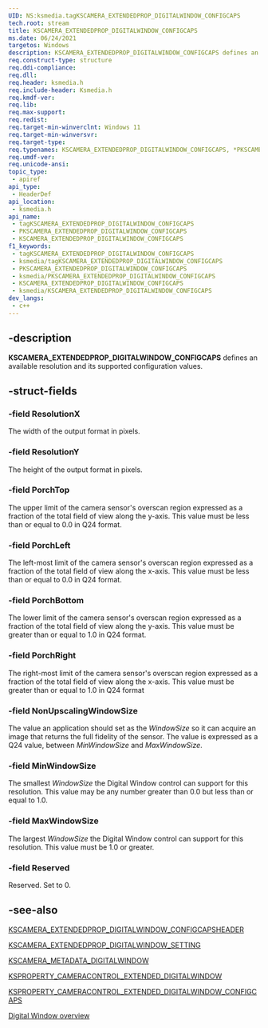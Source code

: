 ```yaml
---
UID: NS:ksmedia.tagKSCAMERA_EXTENDEDPROP_DIGITALWINDOW_CONFIGCAPS
tech.root: stream
title: KSCAMERA_EXTENDEDPROP_DIGITALWINDOW_CONFIGCAPS
ms.date: 06/24/2021
targetos: Windows
description: KSCAMERA_EXTENDEDPROP_DIGITALWINDOW_CONFIGCAPS defines an available resolution and its supported configuration values.
req.construct-type: structure
req.ddi-compliance: 
req.dll: 
req.header: ksmedia.h
req.include-header: Ksmedia.h
req.kmdf-ver: 
req.lib: 
req.max-support: 
req.redist: 
req.target-min-winverclnt: Windows 11
req.target-min-winversvr:
req.target-type: 
req.typenames: KSCAMERA_EXTENDEDPROP_DIGITALWINDOW_CONFIGCAPS, *PKSCAMERA_EXTENDEDPROP_DIGITALWINDOW_CONFIGCAPS
req.umdf-ver: 
req.unicode-ansi: 
topic_type:
 - apiref
api_type:
 - HeaderDef
api_location:
 - ksmedia.h
api_name:
 - tagKSCAMERA_EXTENDEDPROP_DIGITALWINDOW_CONFIGCAPS
 - PKSCAMERA_EXTENDEDPROP_DIGITALWINDOW_CONFIGCAPS
 - KSCAMERA_EXTENDEDPROP_DIGITALWINDOW_CONFIGCAPS
f1_keywords:
 - tagKSCAMERA_EXTENDEDPROP_DIGITALWINDOW_CONFIGCAPS
 - ksmedia/tagKSCAMERA_EXTENDEDPROP_DIGITALWINDOW_CONFIGCAPS
 - PKSCAMERA_EXTENDEDPROP_DIGITALWINDOW_CONFIGCAPS
 - ksmedia/PKSCAMERA_EXTENDEDPROP_DIGITALWINDOW_CONFIGCAPS
 - KSCAMERA_EXTENDEDPROP_DIGITALWINDOW_CONFIGCAPS
 - ksmedia/KSCAMERA_EXTENDEDPROP_DIGITALWINDOW_CONFIGCAPS
dev_langs:
 - c++
---
```


## -description

**KSCAMERA_EXTENDEDPROP_DIGITALWINDOW_CONFIGCAPS** defines an available resolution and its supported configuration values.

## -struct-fields

### -field ResolutionX

The width of the output format in pixels.

### -field ResolutionY

The height of the output format in pixels.

### -field PorchTop

The upper limit of the camera sensor's overscan region expressed as a fraction of the total field of view along the y-axis.  This value must be less than or equal to 0.0 in Q24 format.

### -field PorchLeft

The left-most limit of the camera sensor's overscan region expressed as a fraction of the total field of view along the x-axis.  This value must be less than or equal to 0.0 in Q24 format.

### -field PorchBottom

The lower limit of the camera sensor's overscan region expressed as a fraction of the total field of view along the y-axis.  This value must be greater than or equal to 1.0 in Q24 format.

### -field PorchRight

The right-most limit of the camera sensor's overscan region expressed as a fraction of the total field of view along the x-axis.  This value must be greater than or equal to 1.0 in Q24 format

### -field NonUpscalingWindowSize

The value an application should set as the *WindowSize* so it can acquire an image that returns the full fidelity of the sensor.  The value is expressed as a Q24 value, between *MinWindowSize* and *MaxWindowSize*.  

### -field MinWindowSize

The smallest *WindowSize* the Digital Window control can support for this resolution.  This value may be any number greater than 0.0 but less than or equal to 1.0.

### -field MaxWindowSize

The largest *WindowSize* the Digital Window control can support for this resolution.  This value must be 1.0 or greater.

### -field Reserved

Reserved. Set to 0.

## -see-also

[KSCAMERA_EXTENDEDPROP_DIGITALWINDOW_CONFIGCAPSHEADER](./ns-ksmedia-kscamera_extendedprop_digitalwindow_configcapsheader.md)

[KSCAMERA_EXTENDEDPROP_DIGITALWINDOW_SETTING](./ns-ksmedia-kscamera_extendedprop_digitalwindow_setting.md)

[KSCAMERA_METADATA_DIGITALWINDOW](./ns-ksmedia-kscamera_metadata_digitalwindow.md)

[KSPROPERTY_CAMERACONTROL_EXTENDED_DIGITALWINDOW](/windows-hardware/drivers/stream/ksproperty-cameracontrol-extended-digitalwindow)

[KSPROPERTY_CAMERACONTROL_EXTENDED_DIGITALWINDOW_CONFIGCAPS](/windows-hardware/drivers/stream/ksproperty-cameracontrol-extended-digitalwindow-configcaps)

[Digital Window overview](/windows-hardware/drivers/stream/digital-window-overview)